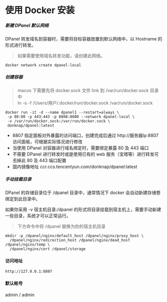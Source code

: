 # 使用 Docker 安装

##### 新建 DPanel 默认网络

DPanel 转发域名到容器时，需要将目标容器放置到默认网络中，以 Hostname 的形式进行转发。

> 如果需要使用域名转发功能，请创建此网络。

```
docker network create dpanel-local
```

##### 创建容器

> macos 下需要先将 docker.sock 文件 link 到 /var/run/docker.sock 目录中 \
> ln -s -f /Users/用户/.docker/run/docker.sock /var/run/docker.sock

```
docker run -it -d --name dpanel1 --restart=always \
 -p 80:80 -p 443:443 -p 8808:8080 --network dpanel-local \
 -v /var/run/docker.sock:/var/run/docker.sock \
 donknap/dpanel:latest
```

- 8807 指定面板对外暴露的访问端口，创建完成后通过 http://服务器Ip:8807 访问面板，可根据实际情况进行修改
- 当使用 DPanel 对容器进行域名绑定时，需要绑定暴露 80 及 443 端口
- 不需要 DPanel 进行转发时或是使用已有的 web 服务（宝塔等）进行转发可去掉此 80 及 443 端口配置
- 国内镜像地址 ccr.ccs.tencentyun.com/donknap/dpanel:latest

##### 手动挂载目录

DPanel 的存储目录位于 /dpanel 目录中，通常情况下 docker 会自动新建存储卷绑定到此目录中。

如果你采用 -v 宿主机目录:/dpanel 的形式将目录挂载到宿主机上，需要手动新建一些目录，系统才可以正常运行。

> 下方命令中将 /dpanel 替换为你的宿主机目录

```
mkdir -p /dpanel/nginx/default_host /dpanel/nginx/proxy_host \
  /dpanel/nginx/redirection_host /dpanel/nginx/dead_host /dpanel/nginx/temp \
  /dpanel/nginx/cert /dpanel/storage
```

#### 访问地址

```
http://127.0.0.1:8807
```

#### 默认帐号 

admin / admin


